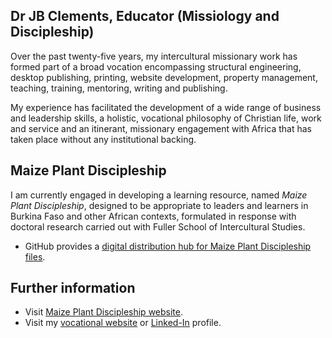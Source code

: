 ## Dr JB Clements, Educator (Missiology and Discipleship)

Over the past twenty-five years, my intercultural missionary work has formed part of a broad vocation encompassing structural engineering, desktop publishing, printing, website development, property management, teaching, training, mentoring, writing and publishing.

My experience has facilitated the development of a wide range of business and leadership skills, a holistic, vocational philosophy of Christian life, work and service and an itinerant, missionary engagement with Africa that has taken place without any institutional backing.

## Maize Plant Discipleship

I am currently engaged in developing a learning resource, named *Maize Plant Discipleship*, designed to be appropriate to leaders and learners in Burkina Faso and other African contexts, formulated in response with doctoral research carried out with Fuller School of Intercultural Studies.

- GitHub provides a [digital distribution hub for Maize Plant Discipleship files][hub].

##  Further information

- Visit [Maize Plant Discipleship website][].
- Visit my [vocational website][] or [Linked-In][] profile.


[Maize Plant Discipleship website]: http://maizeplantdiscipleship.wordpress.com
[vocational website]: http://jbclements.wordpress.com/
[Linked-In]: http://uk.linkedin.com/in/jbclements/
[@johnbrc]: http://johnbrc.github.io
[hub]: http://johnbrc.github.io/MPD-Distribution/
